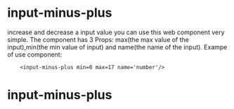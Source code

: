 # input-minus-plus
increase and decrease a input value
you can use this web component very simple.
The component has 3 Props: max(the max value of the input),min(the min value of input) and name(the name of the input).
Exampe of use component: 
```
    <input-minus-plus min=0 max=17 name='number'/>
```
# input-minus-plus
